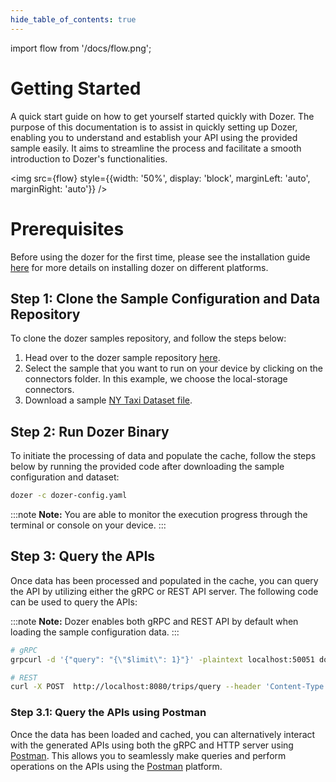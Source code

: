 ```yaml
---
hide_table_of_contents: true
---
```

import flow from '/docs/flow.png';

# Getting Started
A quick start guide on how to get yourself started quickly with Dozer. The purpose of this documentation is to assist in quickly setting up Dozer, enabling you to understand and establish your API using the provided sample easily. It aims to streamline the process and facilitate a smooth introduction to Dozer's functionalities.

<img src={flow} style={{width: '50%', display: 'block', marginLeft: 'auto', marginRight: 'auto'}} />

# Prerequisites
Before using the dozer for the first time, please see the installation guide [here](2_installation.md) for more details on installing dozer on different platforms.

## Step 1: Clone the Sample Configuration and Data Repository
To clone the dozer samples repository, and follow the steps below:
1. Head over to the dozer sample repository [here](https://github.com/getdozer/dozer-samples/tree/main).
2. Select the sample that you want to run on your device by clicking on the connectors folder. In this example, we choose the local-storage connectors.
3. Download a sample [NY Taxi Dataset file](https://www.nyc.gov/site/tlc/about/tlc-trip-record-data.page).

## Step 2: Run Dozer Binary
To initiate the processing of data and populate the cache, follow the steps below by running the provided code after downloading the sample configuration and dataset:

```bash
dozer -c dozer-config.yaml
```
:::note
**Note:**
You are able to monitor the execution progress through the terminal or console on your device.
:::

## Step 3: Query the APIs
Once data has been processed and populated in the cache, you can query the API by utilizing either the gRPC or REST API server. The following code can be used to query the APIs:

:::note
**Note:**
Dozer enables both gRPC and REST API by default when loading the sample configuration data.
:::

```bash
# gRPC
grpcurl -d '{"query": "{\"$limit\": 1}"}' -plaintext localhost:50051 dozer.generated.trips_cache.TripsCaches/query

# REST
curl -X POST  http://localhost:8080/trips/query --header 'Content-Type: application/json' --data-raw '{"$limit":3}'
```

### Step 3.1: Query the APIs using Postman
Once the data has been loaded and cached, you can alternatively interact with the generated APIs using both the gRPC and HTTP server using [Postman](https://www.postman.com/). This allows you to seamlessly make queries and perform operations on the APIs using the [Postman](https://www.postman.com/) platform.
